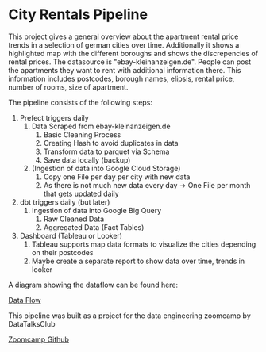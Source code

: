 <h1>City Rentals Pipeline</h1>
This project gives a general overview about the apartment rental price trends in a selection of german cities over time.
Additionally it shows a highlighted map with the different boroughs and shows the discrepencies of rental prices.
The datasource is "ebay-kleinanzeigen.de". People can post the apartments they want to rent with additional information there.
This information includes postcodes, borough names, elipsis, rental price, number of rooms, size of apartment. 


The pipeline consists of the following steps:
1. Prefect triggers daily
   1. Data Scraped from ebay-kleinanzeigen.de
      1. Basic Cleaning Process
      2. Creating Hash to avoid duplicates in data
      3. Transform data to parquet via Schema
      4. Save data locally (backup)
   2. (Ingestion of data into Google Cloud Storage)
      1. Copy one File per day per city with new data
      2. As there is not much new data every day -> One File per month that gets updated daily
2. dbt triggers daily (but later)
   1. Ingestion of data into Google Big Query
      1. Raw Cleaned Data
      2. Aggregated Data (Fact Tables)
3. Dashboard (Tableau or Looker)
    1. Tableau supports map data formats to visualize the cities depending on their postcodes
    2. Maybe create a separate report to show data over time, trends in looker

A diagram showing the dataflow can be found here:

[Data Flow](https://lucid.app/lucidspark/fe313eda-790d-4a6d-9fd8-9b9b2950f73a/edit?viewport_loc=-28%2C-447%2C2106%2C2160%2C0_0&invitationId=inv_67a7b962-ef9f-449f-875c-27238946a77c)


This pipeline was built as a project for the data engineering zoomcamp by DataTalksClub 

[Zoomcamp Github](https://github.com/DataTalksClub/data-engineering-zoomcamp)


